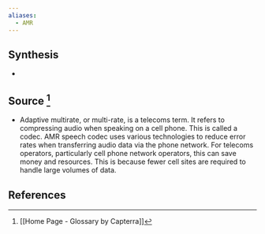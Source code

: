 ```yaml
---
aliases:
  - AMR
---
```

## Synthesis
- 
## Source [^1]
- Adaptive multirate, or multi-rate, is a telecoms term. It refers to compressing audio when speaking on a cell phone. This is called a codec. AMR speech codec uses various technologies to reduce error rates when transferring audio data via the phone network. For telecoms operators, particularly cell phone network operators, this can save money and resources. This is because fewer cell sites are required to handle large volumes of data.
## References

[^1]: [[Home Page - Glossary by Capterra]]